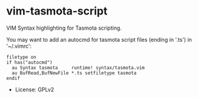 # vim-tasmota-script
VIM Syntax highlighting for Tasmota scripting.

You may want to add an autocmd for tasmota script files (ending in '.ts') in '~/.vimrc':

```
filetype on
if has("autocmd")
  au Syntax tasmota     runtime! syntax/tasmota.vim
  au BufRead,BufNewFile *.ts setfiletype tasmota
endif
```

* License: GPLv2
